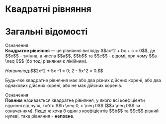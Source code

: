 # Квадратні рівняння
# Загальні відомості

<div class="space">
<div class="eoz-wrap">
<span class="eoz">Означення</span>
<div class="eoz-text">
<b>Квадратне рівняння</b> — це рівняння вигляду $$ax^2 + bx + c = 0$$, де $$x$$ - змінна, а числа $$a$$, $$b$$ та $$c$$ - відомі, при чому $$a \neq 0$$ (бо тоді рівняння є лінійним).
</div>
</div>
</div>

<p><i>Наприклад:</i >$$2x^2 + 5x -1 = 0; 2 - 5x^2 = 0.$$</p>
<div class="space"></div>
<p>Будь-яке квадратне рівняння має або два різних дійсних корені, або два однакових дійсних корені, або не має дійсних коренів.</p>

<div class="space">
<div class="eoz-wrap">
<span class="eoz">Означення</span>
<div class="eoz-text">
<b>Повним</b> називається квадратне рівняння, у якого всі коефіцієнти відмінні від нуля, тобто $$b \neq 0, c \neq 0$$ ($$a \neq 0$$ за означенням). Якщо ж хоча б один з коефіцієнтів $$b$$ та $$c$$ рівний нулеві, таке рівняння - <b>неповне</b>.
</div>
</div>
</div>

